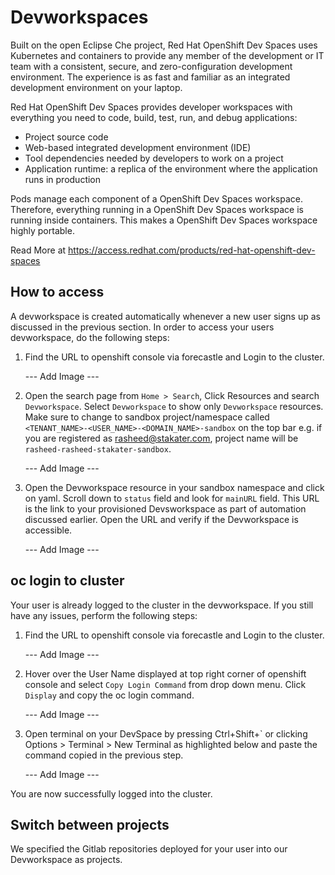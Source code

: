 # Devworkspaces

Built on the open Eclipse Che project, Red Hat OpenShift Dev Spaces uses Kubernetes and containers to provide any member of the development or IT team with a consistent, secure, and zero-configuration development environment. The experience is as fast and familiar as an integrated development environment on your laptop.

Red Hat OpenShift Dev Spaces provides developer workspaces with everything you need to code, build, test, run, and debug applications:

- Project source code
- Web-based integrated development environment (IDE)
- Tool dependencies needed by developers to work on a project
- Application runtime: a replica of the environment where the application runs in production

Pods manage each component of a OpenShift Dev Spaces workspace. Therefore, everything running in a OpenShift Dev Spaces workspace is running inside containers. This makes a OpenShift Dev Spaces workspace highly portable.

Read More at https://access.redhat.com/products/red-hat-openshift-dev-spaces

## How to access

A devworkspace is created automatically whenever a new user signs up as discussed in the previous section. In order to access your users devworkspace, do the following steps:

1. Find the URL to openshift console via forecastle and Login to the cluster.

    --- Add Image ---

3. Open the search page from `Home > Search`, Click Resources and search `Devworkspace`. Select `Devworkspace` to show only `Devworkspace` resources. Make sure to change to sandbox project/namespace called `<TENANT_NAME>-<USER_NAME>-<DOMAIN_NAME>-sandbox` on the top bar e.g. if you are registered as rasheed@stakater.com, project name will be `rasheed-rasheed-stakater-sandbox`.

    --- Add Image ---

4. Open the Devworkspace resource in your sandbox namespace and click on yaml. Scroll down to `status` field and look for `mainURL` field. This URL is the link to your provisioned Devsworkspace as part of automation discussed earlier. Open the URL and verify if the Devworkspace is accessible.

    --- Add Image ---

## oc login to cluster

Your user is already logged to the cluster in the devworkspace. If you still have any issues, perform the following steps:

1. Find the URL to openshift console via forecastle and Login to the cluster.

    --- Add Image ---

2. Hover over the User Name displayed at top right corner of openshift console and select `Copy Login Command` from drop down menu. Click `Display` and copy the oc login command.

    --- Add Image ---

3. Open terminal on your DevSpace by pressing Ctrl+Shift+` or clicking Options > Terminal > New Terminal as highlighted below and paste the command copied in the previous step.

    --- Add Image ---

You are now successfully logged into the cluster.

## Switch between projects

We specified the Gitlab repositories deployed for your user into our Devworkspace as projects. 
